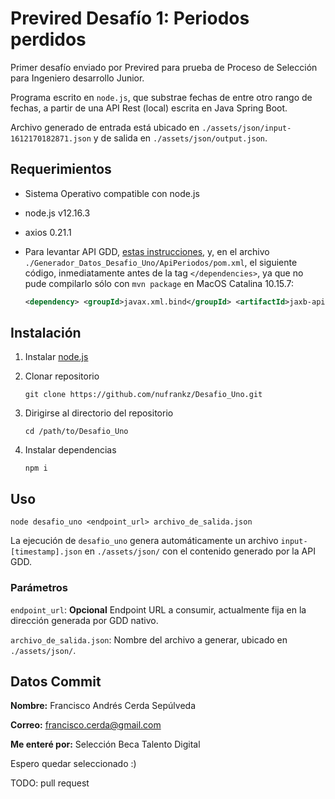 # Previred Desafío 1: Periodos perdidos

Primer desafío enviado por Previred para prueba de Proceso de Selección para Ingeniero desarrollo Junior.

Programa escrito en `node.js`, que substrae fechas de entre otro rango de fechas, a partir de una API Rest (local) escrita en Java Spring Boot.

Archivo generado de entrada está ubicado en `./assets/json/input-1612170182871.json` y de salida en `./assets/json/output.json`.

## Requerimientos

- Sistema Operativo compatible con node.js
- node.js v12.16.3
- axios 0.21.1
- Para levantar API GDD, [estas instrucciones](https://github.com/previred/Generador_Datos_Desafio_Uno), y, en el archivo `./Generador_Datos_Desafio_Uno/ApiPeriodos/pom.xml`, el siguiente código, inmediatamente antes de la tag `</dependencies>`, ya que no pude compilarlo sólo con `mvn package` en MacOS Catalina 10.15.7:

  ```xml
  <dependency> <groupId>javax.xml.bind</groupId> <artifactId>jaxb-api</artifactId> <version>2.3.0</version> </dependency>
  ```

## Instalación

1. Instalar [node.js](https://nodejs.org/es/download/)
2. Clonar repositorio

   ```shell
   git clone https://github.com/nufrankz/Desafio_Uno.git
   ```

3. Dirigirse al directorio del repositorio

   ```shell
   cd /path/to/Desafio_Uno
   ```

4. Instalar dependencias

   ```shell
   npm i
   ```

## Uso

```shell
node desafio_uno <endpoint_url> archivo_de_salida.json
```

La ejecución de `desafio_uno` genera automáticamente un archivo `input-[timestamp].json` en `./assets/json/` con el contenido generado por la API GDD.

### Parámetros

`endpoint_url`: **Opcional** Endpoint URL a consumir, actualmente fija en la dirección generada por GDD nativo.

`archivo_de_salida.json`: Nombre del archivo a generar, ubicado en `./assets/json/`.

## Datos Commit

**Nombre:** Francisco Andrés Cerda Sepúlveda

**Correo:** francisco.cerda@gmail.com

**Me enteré por:** Selección Beca Talento Digital

Espero quedar seleccionado :)

TODO: pull request

